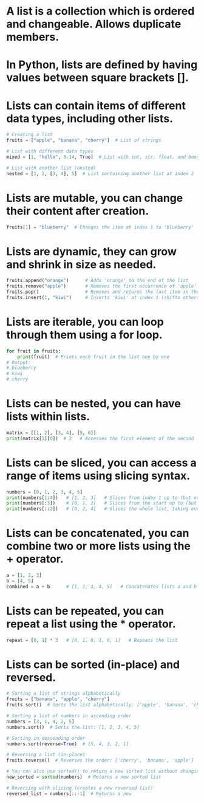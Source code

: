 # A list is a collection which is ordered and changeable. Allows duplicate members.
# In Python, lists are defined by having values between square brackets [].
# Lists can contain items of different data types, including other lists.

```python
# Creating a list
fruits = ["apple", "banana", "cherry"]  # List of strings

# List with different data types
mixed = [1, "hello", 3.14, True]  # List with int, str, float, and bool

# List with another list (nested)
nested = [1, 2, [3, 4], 5]  # List containing another list at index 2
```

# Lists are mutable, you can change their content after creation.
```python
fruits[1] = "blueberry"  # Changes the item at index 1 to 'blueberry'
```

# Lists are dynamic, they can grow and shrink in size as needed.
```python
fruits.append("orange")      # Adds 'orange' to the end of the list
fruits.remove("apple")       # Removes the first occurrence of 'apple' from the list
fruits.pop()                 # Removes and returns the last item in the list
fruits.insert(1, "kiwi")     # Inserts 'kiwi' at index 1 (shifts others right)
```

# Lists are iterable, you can loop through them using a for loop.
```python
for fruit in fruits:
    print(fruit)  # Prints each fruit in the list one by one
# Output:
# blueberry
# kiwi
# cherry
```

# Lists can be nested, you can have lists within lists.
```python
matrix = [[1, 2], [3, 4], [5, 6]]
print(matrix[1][0])  # 3   # Accesses the first element of the second list (index 1) in matrix
```

# Lists can be sliced, you can access a range of items using slicing syntax.
```python
numbers = [0, 1, 2, 3, 4, 5]
print(numbers[1:4])   # [1, 2, 3]   # Slices from index 1 up to (but not including) index 4
print(numbers[:3])    # [0, 1, 2]   # Slices from the start up to (but not including) index 3
print(numbers[::2])   # [0, 2, 4]   # Slices the whole list, taking every 2nd element (step=2)
```

# Lists can be concatenated, you can combine two or more lists using the + operator.
```python
a = [1, 2, 3]
b = [4, 5]
combined = a + b      # [1, 2, 3, 4, 5]   # Concatenates lists a and b
```

# Lists can be repeated, you can repeat a list using the * operator.
```python
repeat = [0, 1] * 3   # [0, 1, 0, 1, 0, 1]   # Repeats the list
```

# Lists can be sorted (in-place) and reversed.

```python
# Sorting a list of strings alphabetically
fruits = ["banana", "apple", "cherry"]
fruits.sort()  # Sorts the list alphabetically: ['apple', 'banana', 'cherry']

# Sorting a list of numbers in ascending order
numbers = [3, 1, 4, 2, 5]
numbers.sort()  # Sorts the list: [1, 2, 3, 4, 5]

# Sorting in descending order
numbers.sort(reverse=True)  # [5, 4, 3, 2, 1]

# Reversing a list (in-place)
fruits.reverse()  # Reverses the order: ['cherry', 'banana', 'apple']

# You can also use sorted() to return a new sorted list without changing the original
new_sorted = sorted(numbers)  # Returns a new sorted list

# Reversing with slicing (creates a new reversed list)
reversed_list = numbers[::-1]  # Returns a new
```


